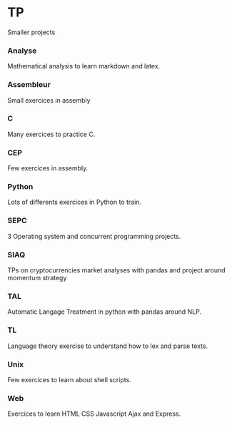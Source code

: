 # TP

Smaller projects

### Analyse

Mathematical analysis to learn markdown and latex.

### Assembleur

Small exercices in assembly

### C

Many exercices to practice C.

### CEP

Few exercices in assembly.

### Python

Lots of differents exercices in Python to train.

### SEPC

3 Operating system and concurrent programming projects.

### SIAQ

TPs on cryptocurrencies market analyses with pandas and project around momentum strategy

### TAL

Automatic Langage Treatment in python with pandas around NLP.

### TL

Language theory exercise to understand how to lex and parse texts.

### Unix

Few exercices to learn about shell scripts.

### Web

Exercices to learn HTML CSS Javascript Ajax and Express.
